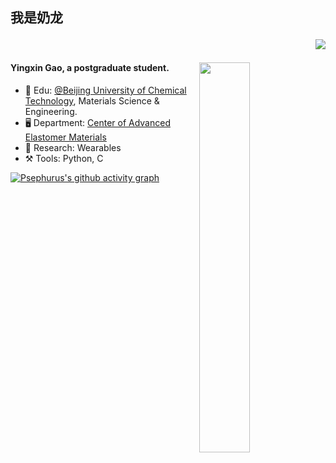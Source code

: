 ## **我是奶龙**<p align="right"> ![](https://komarev.com/ghpvc/?username=Psephurus) </p>

<img align="right" src="https://github-readme-stats.vercel.app/api/top-langs/?username=Psephurus&layout=compact&theme=tokyonight&hide=jupyter%20notebook" width="40%">

#### Yingxin Gao, a postgraduate student.
- 🏫 Edu: [@Beijing University of Chemical Technology](https://www.buct.edu.cn), Materials Science & Engineering.
- 🖥️ Department: [Center of Advanced Elastomer Materials](https://caem.buct.edu.cn/english)
- 🔬 Research: Wearables
- ⚒️ Tools: Python, C


[![Psephurus's github activity graph](https://github-readme-activity-graph.vercel.app/graph?username=Psephurus&theme=vue)](https://github.com/Psephurus/github-readme-activity-graph)

